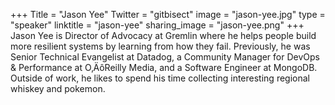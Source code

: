 +++
Title = "Jason Yee"
Twitter = "gitbisect"
image = "jason-yee.jpg"
type = "speaker"
linktitle = "jason-yee"
sharing_image = "jason-yee.png"
+++
Jason Yee is Director of Advocacy at Gremlin where he helps people build more resilient systems by learning from how they fail. Previously, he was Senior Technical Evangelist at Datadog, a Community Manager for DevOps & Performance at O‚ÄôReilly Media, and a Software Engineer at MongoDB. Outside of work, he likes to spend his time collecting interesting regional whiskey and pokemon.
